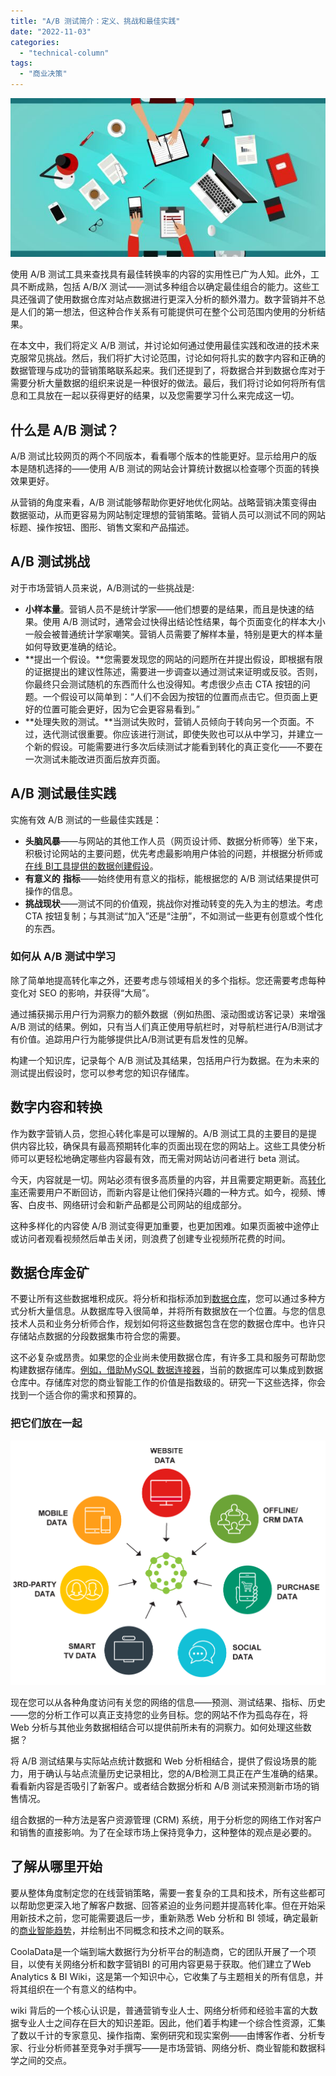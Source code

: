 ```yaml
---
title: "A/B 测试简介：定义、挑战和最佳实践"
date: "2022-11-03"
categories: 
  - "technical-column"
tags: 
  - "商业决策"
---
```


![blob.jpeg](images/1667454700-blob-jpeg.jpeg)

使用 A/B 测试工具来查找具有最佳转换率的内容的实用性已广为人知。此外，工具不断成熟，包括 A/B/X 测试——测试多种组合以确定最佳组合的能力。这些工具还强调了使用数据仓库对站点数据进行更深入分析的额外潜力。数字营销并不总是人们的第一想法，但这种合作关系有可能提供可在整个公司范围内使用的分析结果。

在本文中，我们将定义 A/B 测试，并讨论如何通过使用最佳实践和改进的技术来克服常见挑战。然后，我们将扩大讨论范围，讨论如何将扎实的数字内容和正确的数据管理与成功的营销策略联系起来。我们还提到了，将数据合并到数据仓库对于需要分析大量数据的组织来说是一种很好的做法。最后，我们将讨论如何将所有信息和工具放在一起以获得更好的结果，以及您需要学习什么来完成这一切。

## 什么是 A/B 测试？

A/B 测试比较网页的两个不同版本，看看哪个版本的性能更好。显示给用户的版本是随机选择的——使用 A/B 测试的网站会计算统计数据以检查哪个页面的转换效果更好。

从营销的角度来看，A/B 测试能够帮助你更好地优化网站。战略营销决策变得由数据驱动，从而更容易为网站制定理想的营销策略。营销人员可以测试不同的网站标题、操作按钮、图形、销售文案和产品描述。

## A/B 测试挑战

对于市场营销人员来说，A/B测试的一些挑战是:

- **小样本量**。营销人员不是统计学家——他们想要的是结果，而且是快速的结果。使用 A/B 测试时，通常会过快得出结论性结果，每个页面变化的样本大小一般会被普通统计学家嘲笑。营销人员需要了解样本量，特别是更大的样本量如何导致更准确的结论。
- **提出一个假设。**您需要发现您的网站的问题所在并提出假设，即根据有限的证据提出的建议性陈述，需要进一步调查以通过测试来证明或反驳。否则，你最终只会测试随机的东西而什么也没得知。考虑很少点击 CTA 按钮的问题。一个假设可以简单到：“人们不会因为按钮的位置而点击它。但页面上更好的位置可能会更好，因为它会更容易看到。”
- **处理失败的测试。**当测试失败时，营销人员倾向于转向另一个页面。不过，迭代测试很重要。你应该进行测试，即使失败也可以从中学习，并建立一个新的假设。可能需要进行多次后续测试才能看到转化的真正变化——不要在一次测试未能改进页面后放弃页面。

## A/B 测试最佳实践

实施有效 A/B 测试的一些最佳实践是：

- **头脑风暴**——与网站的其他工作人员（网页设计师、数据分析师等）坐下来，积极讨论网站的主要问题，优先考虑最影响用户体验的问题，并根据分析师或[在线 BI工具提供的数据创建假设](https://www.datafocus.ai/infos/online-bi-tools)。
- **有意义的** **指标**——始终使用有意义的指标，能根据您的 A/B 测试结果提供可操作的信息。
- **挑战现状**——测试不同的价值观，挑战你对推动转变的先入为主的想法。考虑 CTA 按钮复制；与其测试“加入”还是“注册”，不如测试一些更有创意或个性化的东西。

### 如何从 A/B 测试中学习

除了简单地提高转化率之外，还要考虑与领域相关的多个指标。您还需要考虑每种变化对 SEO 的影响，并获得“大局”。

通过捕获揭示用户行为洞察力的额外数据（例如热图、滚动图或访客记录）来增强 A/B 测试的结果。例如，只有当人们真正使用导航栏时，对导航栏进行A/B测试才有价值。追踪用户行为能够提供比A/B测试更有启发性的见解。

构建一个知识库，记录每个 A/B 测试及其结果，包括用户行为数据。在为未来的测试提出假设时，您可以参考您的知识存储库。

## 数字内容和转换

作为数字营销人员，您担心转化率是可以理解的。A/B 测试工具的主要目的是提供内容比较，确保具有最高预期转化率的页面出现在您的网站上。这些工具使分析师可以更轻松地确定哪些内容最有效，而无需对网站访问者进行 beta 测试。

今天，内容就是一切。网站必须有很多高质量的内容，并且需要定期更新。高[转化率](https://www.datafocus.ai/infos/kpi-examples-and-templates-marketing#goal-conversion-rates)还需要用户不断回访，而新内容是让他们保持兴趣的一种方式。如今，视频、博客、白皮书、网络研讨会和新产品都是公司网站的组成部分。

这种多样化的内容使 A/B 测试变得更加重要，也更加困难。如果页面被中途停止或访问者观看视频然后单击关闭，则浪费了创建专业视频所花费的时间。

## 数据仓库金矿

不要让所有这些数据堆积成灰。将分析和指标添加到[数据仓库](https://www.datafocus.ai/infos/data-storage)，您可以通过多种方式分析大量信息。从数据库导入很简单，并将所有数据放在一个位置。与您的信息技术人员和业务分析师合作，规划如何将这些数据包含在您的数据仓库中。也许只存储站点数据的分段数据集市符合您的需要。

这不必复杂或昂贵。如果您的企业尚未使用数据仓库，有许多工具和服务可帮助您构建数据存储库。[例如，借助MySQL 数据连接器](https://www.datafocus.ai/infos/data-connectors-mysql)，当前的数据库可以集成到数据仓库中。存储库对您的商业智能工作的价值是指数级的。研究一下这些选择，你会找到一个适合你的需求和预算的。

### 把它们放在一起

![blob.png](images/1667454701-blob-png.png)

现在您可以从各种角度访问有关您的网络的信息——预测、测试结果、指标、历史——您的分析工作可以真正支持您的业务目标。您的网站不作为孤岛存在，将 Web 分析与其他业务数据相结合可以提供前所未有的洞察力。如何处理这些数据？

将 A/B 测试结果与实际站点统计数据和 Web 分析相结合，提供了假设场景的能力，用于确认与站点流量历史记录相比，您的A/B检测工具正在产生准确的结果。看看新内容是否吸引了新客户。或者结合数据分析和 A/B 测试来预测新市场的销售情况。

组合数据的一种方法是客户资源管理 (CRM) 系统，用于分析您的网络工作对客户和销售的直接影响。为了在全球市场上保持竞争力，这种整体的观点是必要的。

## 了解从哪里开始

要从整体角度制定您的在线营销策略，需要一套复杂的工具和技术，所有这些都可以帮助您更深入地了解客户数据、回答紧迫的业务问题并提高转化率。但在开始采用新技术之前，您可能需要退后一步，重新熟悉 Web 分析和 BI 领域，确定最新的[商业智能趋势](https://www.datafocus.ai/infos/business-intelligence-trends)，并绘制出不同概念和技术之间的联系。

CoolaData是一个端到端大数据行为分析平台的制造商，它的团队开展了一个项目，以使有关网络分析和数字营销BI 的可用内容更易于获取。他们建立了Web Analytics & BI Wiki，这是第一个知识中心，它收集了与主题相关的所有信息，并将其组织在一个有意义的结构中。

wiki 背后的一个核心认识是，普通营销专业人士、网络分析师和经验丰富的大数据专业人士之间存在巨大的知识差距。因此，他们着手构建一个综合性资源，汇集了数以千计的专家意见、操作指南、案例研究和现实案例——由博客作者、分析专家、行业分析师甚至竞争对手撰写——是市场营销、网络分析、商业智能和数据科学之间的交点。
